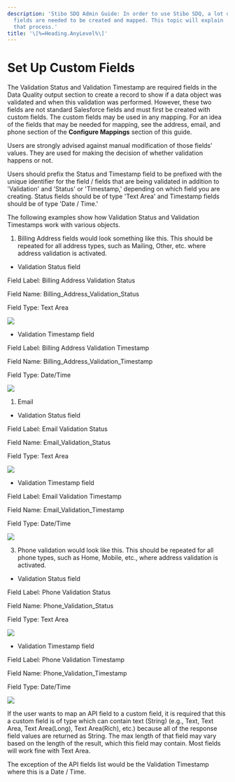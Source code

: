 ```yaml
---
description: 'Stibo SDQ Admin Guide: In order to use Stibo SDQ, a lot of
  fields are needed to be created and mapped. This topic will explain
  that process.'
title: '\[%=Heading.AnyLevel%\]'
---
```


Set Up Custom Fields
====================

The Validation Status and Validation Timestamp are required fields in
the Data Quality output section to create a record to show if a data
object was validated and when this validation was performed. However,
these two fields are not standard Salesforce fields and must first be
created with custom fields. The custom fields may be used in any
mapping. For an idea of the fields that may be needed for mapping, see
the address, email, and phone section of the **Configure Mappings**
section of this guide.

Users are strongly advised against manual modification of those fields\'
values. They are used for making the decision of whether validation
happens or not.

Users should prefix the Status and Timestamp field to be prefixed with
the unique identifier for the field / fields that are being validated in
addition to \'Validation\' and \'Status\' or \'Timestamp,\' depending on
which field you are creating. Status fields should be of type \'Text
Area\' and Timestamp fields should be of type \'Date / Time.\'

The following examples show how Validation Status and Validation
Timestamps work with various objects.

1.  Billing Address fields would look something like this. This should
    be repeated for all address types, such as Mailing, Other, etc.
    where address validation is activated.

-   Validation Status field

Field Label: Billing Address Validation Status

Field Name: Billing\_Address\_Validation\_Status

Field Type: Text Area

![](../../../../Resources/Images/CMDM/AdminGuide/BillAddressStatus.png)

-   Validation Timestamp field

Field Label: Billing Address Validation Timestamp

Field Name: Billing\_Address\_Validation\_Timestamp

Field Type: Date/Time

![](../../../../Resources/Images/CMDM/AdminGuide/BillAddressTimestamp.png)

1.  Email

-   Validation Status field

Field Label: Email Validation Status

Field Name: Email\_Validation\_Status

Field Type: Text Area

![](../../../../Resources/Images/CMDM/AdminGuide/EmaiStatus.png)

-   Validation Timestamp field

Field Label: Email Validation Timestamp

Field Name: Email\_Validation\_Timestamp

Field Type: Date/Time

![](../../../../Resources/Images/CMDM/AdminGuide/EmailTimestamp.png)

3.  Phone validation would look like this. This should be repeated for
    all phone types, such as Home, Mobile, etc., where address
    validation is activated.

-   Validation Status field

Field Label: Phone Validation Status

Field Name: Phone\_Validation\_Status

Field Type: Text Area

![](../../../../Resources/Images/CMDM/AdminGuide/PhoneStatus.png)

-   Validation Timestamp field

Field Label: Phone Validation Timestamp

Field Name: Phone\_Validation\_Timestamp

Field Type: Date/Time

![](../../../../Resources/Images/CMDM/AdminGuide/PhoneTimestamp.png)

If the user wants to map an API field to a custom field, it is required
that this a custom field is of type which can contain text (String)
(e.g., Text, Text Area, Text Area(Long), Text Area(Rich), etc.) because
all of the response field values are returned as String. The max length
of that field may vary based on the length of the result, which this
field may contain. Most fields will work fine with Text Area.

The exception of the API fields list would be the Validation Timestamp
where this is a Date / Time.
